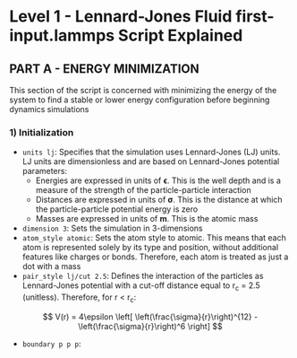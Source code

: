 # Level 1 - Lennard-Jones Fluid first-input.lammps Script Explained

## PART A - ENERGY MINIMIZATION
This section of the script is concerned with minimizing the energy of the system to find a stable or lower energy configuration before beginning dynamics simulations

### 1) Initialization
* `units lj`: Specifies that the simulation uses Lennard-Jones (LJ) units. LJ units are dimensionless and are based on Lennard-Jones potential parameters:
  * Energies are expressed in units of **ϵ**. This is the well depth and is a measure of the strength of the particle-particle interaction
  * Distances are expressed in units of **σ**. This is the distance at which the particle-particle potential energy is zero
  * Masses are expressed in units of **m**. This is the atomic mass
* `dimension 3`: Sets the simulation in 3-dimensions
* `atom_style atomic`: Sets the atom style to atomic. This means that each atom is represented solely by its type and position, without additional features like charges or bonds. Therefore, each atom is treated as just a dot with a mass
* `pair_style lj/cut 2.5`: Defines the interaction of the particles as Lennard-Jones potential with a cut-off distance equal to r<sub>c</sub> = 2.5 (unitless). Therefore, for r < r<sub>c</sub>:

$$
V(r) = 4\epsilon \left[ \left(\frac{\sigma}{r}\right)^{12} - \left(\frac{\sigma}{r}\right)^6 \right]
$$

* `boundary p p p`: 